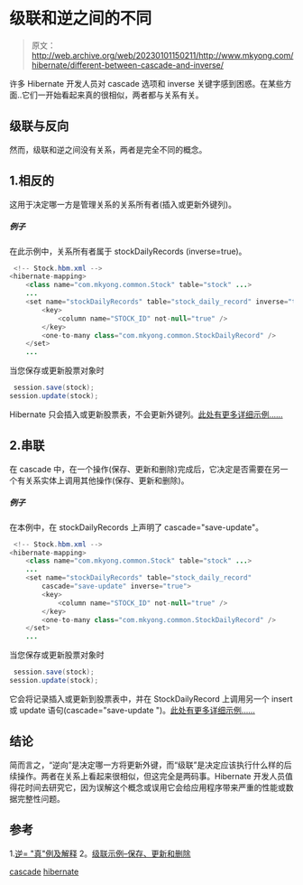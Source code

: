 # 级联和逆之间的不同

> 原文：<http://web.archive.org/web/20230101150211/http://www.mkyong.com/hibernate/different-between-cascade-and-inverse/>

许多 Hibernate 开发人员对 cascade 选项和 inverse 关键字感到困惑。在某些方面..它们一开始看起来真的很相似，两者都与关系有关。

## 级联与反向

然而，级联和逆之间没有关系，两者是完全不同的概念。

 ## 1.相反的

这用于决定哪一方是管理关系的关系所有者(插入或更新外键列)。

##### 例子

在此示例中，关系所有者属于 stockDailyRecords (inverse=true)。

```java
 <!-- Stock.hbm.xml -->
<hibernate-mapping>
    <class name="com.mkyong.common.Stock" table="stock" ...>
    ...
    <set name="stockDailyRecords" table="stock_daily_record" inverse="true">
        <key>
            <column name="STOCK_ID" not-null="true" />
        </key>
        <one-to-many class="com.mkyong.common.StockDailyRecord" />
    </set>
    ... 
```

当您保存或更新股票对象时

```java
 session.save(stock);
session.update(stock); 
```

Hibernate 只会插入或更新股票表，不会更新外键列。[此处有更多详细示例……](http://web.archive.org/web/20190306163129/http://www.mkyong.com/hibernate/inverse-true-example-and-explanation/)

 ## 2.串联

在 cascade 中，在一个操作(保存、更新和删除)完成后，它决定是否需要在另一个有关系实体上调用其他操作(保存、更新和删除)。

##### 例子

在本例中，在 stockDailyRecords 上声明了 cascade="save-update"。

```java
 <!-- Stock.hbm.xml -->
<hibernate-mapping>
    <class name="com.mkyong.common.Stock" table="stock" ...>
    ...
    <set name="stockDailyRecords" table="stock_daily_record" 
        cascade="save-update" inverse="true">
        <key>
            <column name="STOCK_ID" not-null="true" />
        </key>
        <one-to-many class="com.mkyong.common.StockDailyRecord" />
    </set>
    ... 
```

当您保存或更新股票对象时

```java
 session.save(stock);
session.update(stock); 
```

它会将记录插入或更新到股票表中，并在 StockDailyRecord 上调用另一个 insert 或 update 语句(cascade="save-update ")。[此处有更多详细示例……](http://web.archive.org/web/20190306163129/http://www.mkyong.com/hibernate/hibernate-cascade-example-save-update-delete-and-delete-orphan/)

## 结论

简而言之，“逆向”是决定哪一方将更新外键，而“级联”是决定应该执行什么样的后续操作。两者在关系上看起来很相似，但这完全是两码事。Hibernate 开发人员值得花时间去研究它，因为误解这个概念或误用它会给应用程序带来严重的性能或数据完整性问题。

## 参考

1.[逆= "真"例及解释](http://web.archive.org/web/20190306163129/http://www.mkyong.com/hibernate/inverse-true-example-and-explanation/)
2。[级联示例–保存、更新和删除](http://web.archive.org/web/20190306163129/http://www.mkyong.com/hibernate/hibernate-cascade-example-save-update-delete-and-delete-orphan/)

[cascade](http://web.archive.org/web/20190306163129/http://www.mkyong.com/tag/cascade/) [hibernate](http://web.archive.org/web/20190306163129/http://www.mkyong.com/tag/hibernate/)







